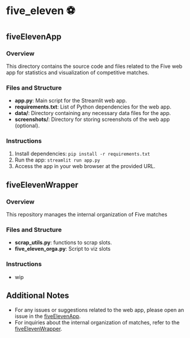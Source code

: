 # five_eleven ⚽

## fiveElevenApp

### Overview
This directory contains the source code and files related to the Five web app for statistics and visualization of competitive matches.

### Files and Structure
- **app.py**: Main script for the Streamlit web app.
- **requirements.txt**: List of Python dependencies for the web app.
- **data/**: Directory containing any necessary data files for the app.
- **screenshots/**: Directory for storing screenshots of the web app (optional).

### Instructions
1. Install dependencies: `pip install -r requirements.txt`
2. Run the app: `streamlit run app.py`
3. Access the app in your web browser at the provided URL.

## fiveElevenWrapper

### Overview
This repository manages the internal organization of Five matches

### Files and Structure
- **scrap_utils.py**: functions to scrap slots.
- **five_eleven_orga.py**: Script to viz slots

### Instructions
- wip

## Additional Notes
- For any issues or suggestions related to the web app, please open an issue in the [fiveElevenApp](link-to-repo).
- For inquiries about the internal organization of matches, refer to the [fiveElevenWrapper](link-to-repo).
